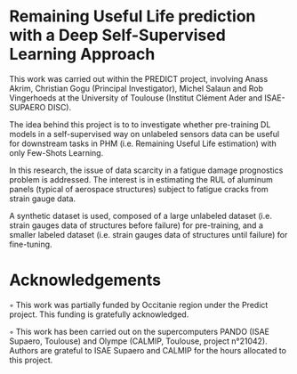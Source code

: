 # Remaining Useful Life prediction with a Deep Self-Supervised Learning Approach

This work was carried out within the PREDICT project, involving Anass Akrim, Christian Gogu (Principal Investigator), Michel Salaun and Rob Vingerhoeds at the University of Toulouse (Institut Clément Ader and ISAE-SUPAERO DISC).

The idea behind this project is to to investigate whether pre-training DL models in a self-supervised way on unlabeled sensors data can be useful for downstream tasks in PHM (i.e. Remaining Useful Life estimation) with only Few-Shots Learning.

In this research, the issue of data scarcity in a fatigue damage prognostics problem is addressed. The interest is in estimating the RUL of aluminum panels (typical of aerospace structures) subject to fatigue cracks from strain gauge data.

A synthetic dataset is used, composed of a large unlabeled dataset (i.e. strain gauges data of structures before failure) for pre-training, and a smaller labeled dataset (i.e. strain gauges data of structures until failure) for fine-tuning.

# Acknowledgements

◦ This work was partially funded by Occitanie region under the Predict project. This funding is gratefully acknowledged. 

◦ This work has been carried out on the supercomputers PANDO (ISAE Supaero, Toulouse) and Olympe (CALMIP, Toulouse, project n°21042). Authors are grateful to ISAE Supaero and CALMIP for the hours allocated to this project.
